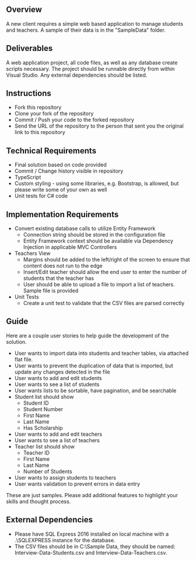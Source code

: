 ## Overview ##
A new client requires a simple web based application to manage students and teachers. A sample of their data is in the "SampleData" folder.

## Deliverables ##
A web application project, all code files, as well as any database create scripts necessary. The project should be runnable directly from within Visual Studio. Any external dependencies should be listed. 

## Instructions ##
- Fork this repository
- Clone your fork of the repository
- Commit / Push your code to the forked repository
- Send the URL of the repository to the person that sent you the original link to this repository


## Technical Requirements ##
- Final solution based on code provided
- Commit / Change history visible in repository
- TypeScript
- Custom styling - using some libraries, e.g. Bootstrap, is allowed, but please write some of your own as well
- Unit tests for C# code

## Implementation Requirements ##
- Convert existing database calls to utilize Entity Framework 
  - Connection string should be stored in the configuration file
  - Entity Framework context should be available via Dependency Injection in applicable MVC Controllers
- Teachers View 
  - Margins should be added to the left/right of the screen to ensure that content does not run to the edge
  - Insert/Edit teacher should allow the end user to enter the number of students that the teacher has
  - User should be able to upload a file to import a list of teachers. Sample file is provided
- Unit Tests 
  - Create a unit test to validate that the CSV files are parsed correctly


## Guide ##
Here are a couple user stories to help guide the development of the solution. 

- User wants to import data into students and teacher tables, via attached flat file.
- User wants to prevent the duplication of data that is imported, but update any changes detected in the file
- User wants to add and edit students
- User wants to see a list of students
- User wants lists to be sortable, have pagination, and be searchable
- Student list should show
    - Student ID
    - Student Number
    - First Name
    - Last Name
    - Has Scholarship
- User wants to add and edit teachers
- User wants to see a list of teachers
- Teacher list should show
    - Teacher ID
    - First Name
    - Last Name
    - Number of Students
- User wants to assign students to teachers
- User wants validation to prevent errors in data entry

These are just samples. Please add additional features to highlight your skills and thought process.

## External Dependencies ##
- Please have SQL Express 2016 installed on local machine with a .\SQLEXPRESS instance for the database.
- The CSV files should be in C:\Sample Data\, they should be named: Interview-Data-Students.csv and Interview-Data-Teachers.csv.
